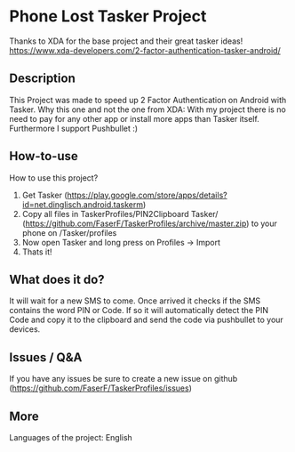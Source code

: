 # Phone Lost Tasker Project


Thanks to XDA for the base project and their great tasker ideas! https://www.xda-developers.com/2-factor-authentication-tasker-android/


## Description

This Project was made to speed up 2 Factor Authentication on Android with Tasker.
Why this one and not the one from XDA: With my project there is no need to pay for any other app or install more apps than Tasker itself. Furthermore I support Pushbullet :)


## How-to-use

How to use this project?
1. Get Tasker (https://play.google.com/store/apps/details?id=net.dinglisch.android.taskerm)
2. Copy all files in TaskerProfiles/PIN2Clipboard Tasker/ (https://github.com/FaserF/TaskerProfiles/archive/master.zip) to your phone on /Tasker/profiles
3. Now open Tasker and long press on Profiles -> Import
4. Thats it!

## What does it do?

It will wait for a new SMS to come. Once arrived it checks if the SMS contains the word PIN or Code. If so it will automatically detect the PIN Code and copy it to the clipboard and send the code via pushbullet to your devices.


## Issues / Q&A

If you have any issues be sure to create a new issue on github (https://github.com/FaserF/TaskerProfiles/issues)

## More

Languages of the project: English
